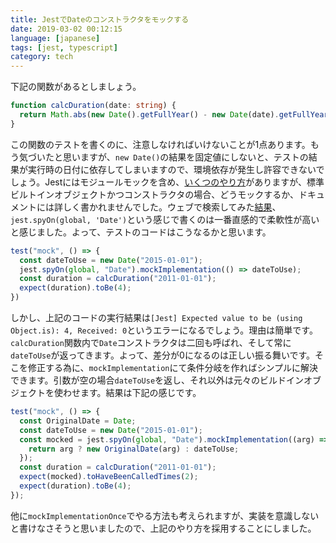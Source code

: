 ```yaml
---
title: JestでDateのコンストラクタをモックする
date: 2019-03-02 00:12:15
language: [japanese]
tags: [jest, typescript]
category: tech
---
```


下記の関数があるとしましょう。

```typescript
function calcDuration(date: string) {
  return Math.abs(new Date().getFullYear() - new Date(date).getFullYear());
}
```

この関数のテストを書くのに、注意しなければいけないことが1点あります。もう気づいたと思いますが、`new Date()`の結果を固定値にしないと、テストの結果が実行時の日付に依存してしまいますので、環境依存が発生し許容できないでしょう。Jestにはモジュールモックを含め、[いくつのやり方](https://jestjs.io/docs/en/mock-functions.html)がありますが、標準ビルトインオブジェクトかつコンストラクタの場合、どうモックするか、ドキュメントには詳しく書かれませんでした。ウェブで検索してみた[結果](https://stackoverflow.com/q/52828824/6279569)、`jest.spyOn(global, 'Date')`という感じで書くのは一番直感的で柔軟性が高いと感じました。よって、テストのコードはこうなるかと思います。

```typescript
test("mock", () => {
  const dateToUse = new Date("2015-01-01");
  jest.spyOn(global, "Date").mockImplementation(() => dateToUse);
  const duration = calcDuration("2011-01-01");
  expect(duration).toBe(4);
})
```

しかし、上記のコードの実行結果は`[Jest] Expected value to be (using Object.is): 4, Received: 0`というエラーになるでしょう。理由は簡単です。`calcDuration`関数内で`Date`コンストラクタは二回も呼ばれ、そして常に`dateToUse`が返ってきます。よって、差分が0になるのは正しい振る舞いです。そこを修正する為に、`mockImplementation`にて条件分岐を作ればシンプルに解決できます。引数が空の場合`dateToUse`を返し、それ以外は元々のビルドインオブジェクトを使わせます。結果は下記の感じです。

```typescript
test("mock", () => {
  const OriginalDate = Date;
  const dateToUse = new Date("2015-01-01");
  const mocked = jest.spyOn(global, "Date").mockImplementation((arg) => {
    return arg ? new OriginalDate(arg) : dateToUse;
  });
  const duration = calcDuration("2011-01-01");
  expect(mocked).toHaveBeenCalledTimes(2);
  expect(duration).toBe(4);
});
```

他に`mockImplementationOnce`でやる方法も考えられますが、実装を意識しないと書けなさそうと思いましたので、上記のやり方を採用することにしました。